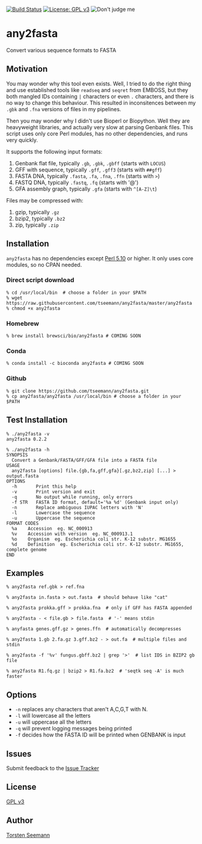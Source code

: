 [![Build Status](https://travis-ci.org/tseemann/any2fasta.svg?branch=master)](https://travis-ci.org/tseemann/any2fasta) 
[![License: GPL v3](https://img.shields.io/badge/License-GPL%20v3-blue.svg)](https://www.gnu.org/licenses/gpl-3.0)
![Don't judge me](https://img.shields.io/badge/Language-Perl_5-steelblue.svg)

# any2fasta

Convert various sequence formats to FASTA

## Motivation

You may wonder why this tool even exists.  Well, I tried to do the right
thing and use established tools like `readseq` and `seqret` from EMBOSS, but
they both mangled IDs containing `|` characters or even `.` characters, and
there is no way to change this behaviour.  This resulted in inconsitences
between my `.gbk` and `.fna` versions of files in my pipelines.

Then you may wonder why I didn't use Bioperl or Biopython. Well they are
heavyweight libraries, and actually very slow at parsing Genbank files.
This script uses only core Perl modules, has no other dependencies, and
runs very quickly.

It supports the following input formats:
1. Genbank flat file, typically `.gb`, `.gbk`, `.gbff` (starts with `LOCUS`)
2. GFF with sequence, typically `.gff`, `.gff3` (starts with `##gff`)
3. FASTA DNA, typically `.fasta`, `.fa`, `.fna`, `.ffn` (starts with `>`)
4. FASTQ DNA, typically `.fastq`, `.fq` (starts with '@')
5. GFA assembly graph, typically `.gfa` (starts with `^[A-Z]\t`)

Files may be compressed with:
1. gzip, typically `.gz`
2. bzip2, typically `.bz2`
3. zip, typically `.zip`

## Installation

`any2fasta` has no dependencies except [Perl 5.10](https://www.perl.org/)
or higher. It only uses core modules, so no CPAN needed.

### Direct script download
```
% cd /usr/local/bin  # choose a folder in your $PATH
% wget https://raw.githubusercontent.com/tseemann/any2fasta/master/any2fasta
% chmod +x any2fasta
```
### Homebrew
```
% brew install brewsci/bio/any2fasta # COMING SOON
```
### Conda
```
% conda install -c bioconda any2fasta # COMING SOON
```
### Github
```
% git clone https://github.com/tseemann/any2fasta.git
% cp any2fasta/any2fasta /usr/local/bin # choose a folder in your $PATH
```

## Test Installation

```
% ./any2fasta -v
any2fasta 0.2.2

% ./any2fasta -h
SYNOPSIS
  Convert a Genbank/FASTA/GFF/GFA file into a FASTA file
USAGE
  any2fasta [options] file.{gb,fa,gff,gfa}[.gz,bz2,zip] [...] > output.fasta
OPTIONS
  -h       Print this help
  -v       Print version and exit
  -q       No output while running, only errors
  -f STR   FASTA ID format, default='%a %d' (Genbank input only)
  -n       Replace ambiguous IUPAC letters with 'N'
  -l       Lowercase the sequence
  -u       Uppercase the sequence
FORMAT CODES
  %a    Accession  eg. NC_000913
  %v    Accession with version  eg. NC_000913.1
  %o    Organism  eg. Escherichia coli str. K-12 substr. MG1655
  %d    Definition  eg. Escherichia coli str. K-12 substr. MG1655, complete genome
END
```

## Examples
```
% any2fasta ref.gbk > ref.fna

% any2fasta in.fasta > out.fasta  # should behave like "cat"

% any2fasta prokka.gff > prokka.fna  # only if GFF has FASTA appended

% any2fasta - < file.gb > file.fasta  # '-' means stdin

% anyfasta genes.gff.gz > genes.ffn  # automatically decompresses

% any2fasta 1.gb 2.fa.gz 3.gff.bz2 - > out.fa  # multiple files and stdin

% any2fasta -f '%v' fungus.gbff.bz2 | grep '>'  # list IDS in BZIP2 gb file

% any2fasta R1.fq.gz | bzip2 > R1.fa.bz2  # 'seqtk seq -A' is much faster
```

## Options

* `-n` replaces any characters that aren't A,C,G,T with N.
* `-l` will lowercase all the letters
* `-u` will uppercase all the letters
* `-q` will prevent logging messages being printed
* `-f` decides how the FASTA ID will be printed when GENBANK is input

## Issues

Submit feedback to the [Issue Tracker](https://github.com/tseemann/any2fasta/issues)

## License

[GPL v3](https://raw.githubusercontent.com/tseemann/any2fasta/master/LICENSE)

## Author

[Torsten Seemann](http://tseemann.github.io/)

